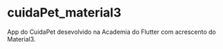 # cuidaPet_material3
App do CuidaPet desevolvido na Academia do Flutter com acrescento do Material3.
